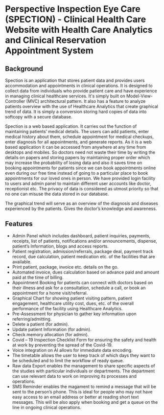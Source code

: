 # Perspective Inspection Eye Care (SPECTION) - Clinical Health Care Website with Health Care Analytics and Clinical Reservation Appointment System
## Background
Spection is an application that stores patient data and provides users accommodation and appointments in clinical operations. It is designed to collect data from individuals who provide patient care and have experience in managing clinical healthcare services. It's simply built on Model-View-Controller (MVC) architectural pattern. It also has a feature to analyze patients overview with the use of Healthcare Analytics that create graphical trend of data. It is simply a conversion storing hard copies of data into softcopy with a secure database. 

 Spection is a web based application. It carries out the function of maintaining patients’ medical details. The users can add patients, enter medical history about them, schedule appointment for medical checkups, enter diagnosis for all appointments, and generate reports. As it is a web based application it can be accessed from anywhere at any time from desktops and mobiles. So doctors need not waste their time by writing the details on papers and storing papers by maintaining proper order which may increase the probability of losing data and also it saves time on booking appointments for patients since we can book appointments online even during our free time instead of going to a particular place to book appointments for our loved ones in person. We have provided login facility to users and admin panel to maintain different user accounts like doctor, receptionist etc. The privacy of data is considered as utmost priority so that no one can misuse the data stored in our database.
 
The graphical trend will serve as an overview of the diagnosis and diseases experienced by the patients. Gives the doctor’s knowledge and awareness. 

## Features

+ Admin Panel which includes dashboard, patient inquiries, payments, receipts, list of patients, notifications and/or announcements, dispense, patient’s Information, blogs and access reports.
+ Patient registration, admission/referrals, package deal, payment track record, due calculation, patient medication etc. of the facilities that are available.
+ Print patient, package, invoice etc. details on the go.
+ Automated invoice, dues calculation based on advance paid and amount paid at the time of billing.
+ Appointment Booking for patients can connect with doctors based on their illness and ask for a consultation, schedule a call, or book an appointment for a home visit/referral.
+ Graphical Chart for showing patient visiting pattern, patient engagement, healthcare utility cost, dues, etc. of the overall performance of the facility using Healthcare Analytics.
+ Pre-Assessment for physician to gather key information upon referring/admitting.
+ Delete a patient (for admin).
+ Update patient Information (for admin).
+ Check memory allocation (for admin).
+ Covid – 19 Inspection Checklist Form for ensuring the safety and health at work by preventing the spread of the Covid-19.
+ Voice integration on AI allows for immediate data encoding.
+ The timetable allows the user to keep track of which days they want to be scheduled and to limit the workflow of ready queue.
+ Raw data Export enables the management to share specific aspects of the studies with particular individuals or departments. The department can use relevant data to work on improving its processes and operations.
+ SMS Reminder enables the magament to remind a message that will be sent to the person’s phone. This is ideal for people who may not have easy access to an email address or better at reading short text messages. This will be also apply when booking and get a queue on the line in ongoing clinical operations.
 
